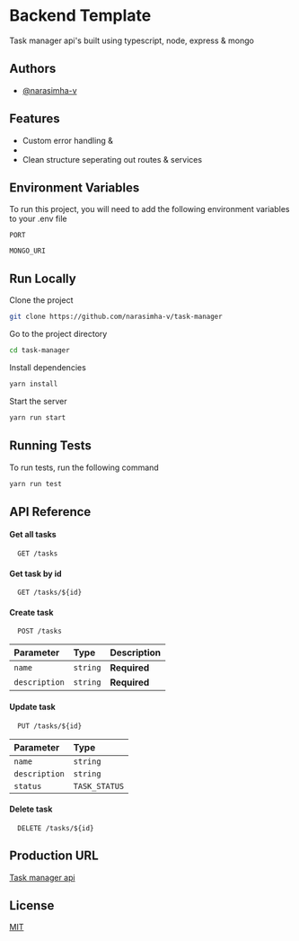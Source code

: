 # Backend Template

Task manager api's built using typescript, node, express & mongo

## Authors

-   [@narasimha-v](https://github.com/narasimha-v)

## Features

-   Custom error handling &
-
-   Clean structure seperating out routes & services

## Environment Variables

To run this project, you will need to add the following environment variables to your .env file

`PORT`

`MONGO_URI`

## Run Locally

Clone the project

```bash
git clone https://github.com/narasimha-v/task-manager
```

Go to the project directory

```bash
cd task-manager
```

Install dependencies

```bash
yarn install
```

Start the server

```bash
yarn run start
```

## Running Tests

To run tests, run the following command

```bash
yarn run test
```

## API Reference

#### Get all tasks

```http
  GET /tasks
```

#### Get task by id

```http
  GET /tasks/${id}
```

#### Create task

```http
  POST /tasks
```

| Parameter     | Type     | Description  |
| :------------ | :------- | :----------- |
| `name`        | `string` | **Required** |
| `description` | `string` | **Required** |

#### Update task

```http
  PUT /tasks/${id}
```

| Parameter     | Type          |
| :------------ | :------------ |
| `name`        | `string`      |
| `description` | `string`      |
| `status`      | `TASK_STATUS` |

#### Delete task

```http
  DELETE /tasks/${id}
```

## Production URL

[Task manager api]()

## License

[MIT](https://choosealicense.com/licenses/mit/)
